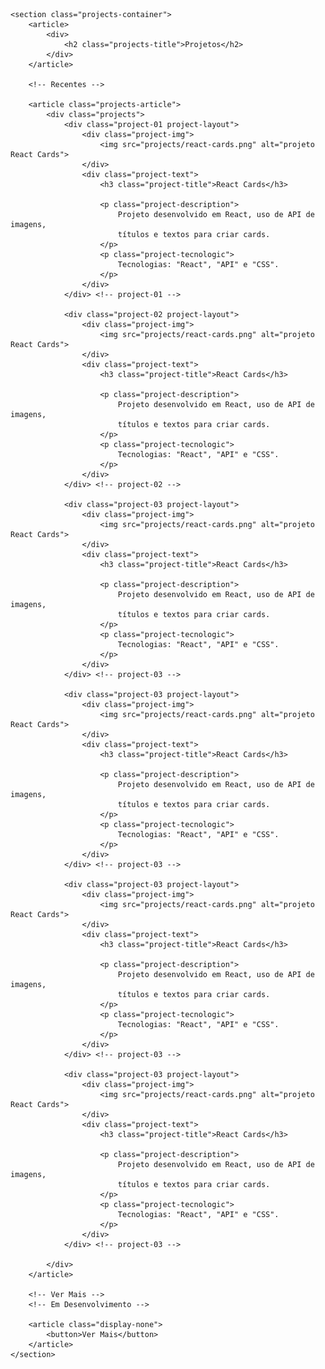     <section class="projects-container">
        <article>
            <div>
                <h2 class="projects-title">Projetos</h2>
            </div>
        </article>

        <!-- Recentes -->

        <article class="projects-article">
            <div class="projects">
                <div class="project-01 project-layout">
                    <div class="project-img">
                        <img src="projects/react-cards.png" alt="projeto React Cards">
                    </div>
                    <div class="project-text">
                        <h3 class="project-title">React Cards</h3>

                        <p class="project-description">
                            Projeto desenvolvido em React, uso de API de imagens, 
                            títulos e textos para criar cards.
                        </p>
                        <p class="project-tecnologic">
                            Tecnologias: "React", "API" e "CSS".
                        </p>
                    </div>
                </div> <!-- project-01 -->
                
                <div class="project-02 project-layout">
                    <div class="project-img">
                        <img src="projects/react-cards.png" alt="projeto React Cards">
                    </div>
                    <div class="project-text">
                        <h3 class="project-title">React Cards</h3>

                        <p class="project-description">
                            Projeto desenvolvido em React, uso de API de imagens, 
                            títulos e textos para criar cards.
                        </p>
                        <p class="project-tecnologic">
                            Tecnologias: "React", "API" e "CSS".
                        </p>
                    </div>
                </div> <!-- project-02 -->

                <div class="project-03 project-layout">
                    <div class="project-img">
                        <img src="projects/react-cards.png" alt="projeto React Cards">
                    </div>
                    <div class="project-text">
                        <h3 class="project-title">React Cards</h3>

                        <p class="project-description">
                            Projeto desenvolvido em React, uso de API de imagens, 
                            títulos e textos para criar cards.
                        </p>
                        <p class="project-tecnologic">
                            Tecnologias: "React", "API" e "CSS".
                        </p>
                    </div>
                </div> <!-- project-03 -->

                <div class="project-03 project-layout">
                    <div class="project-img">
                        <img src="projects/react-cards.png" alt="projeto React Cards">
                    </div>
                    <div class="project-text">
                        <h3 class="project-title">React Cards</h3>

                        <p class="project-description">
                            Projeto desenvolvido em React, uso de API de imagens, 
                            títulos e textos para criar cards.
                        </p>
                        <p class="project-tecnologic">
                            Tecnologias: "React", "API" e "CSS".
                        </p>
                    </div>
                </div> <!-- project-03 -->

                <div class="project-03 project-layout">
                    <div class="project-img">
                        <img src="projects/react-cards.png" alt="projeto React Cards">
                    </div>
                    <div class="project-text">
                        <h3 class="project-title">React Cards</h3>

                        <p class="project-description">
                            Projeto desenvolvido em React, uso de API de imagens, 
                            títulos e textos para criar cards.
                        </p>
                        <p class="project-tecnologic">
                            Tecnologias: "React", "API" e "CSS".
                        </p>
                    </div>
                </div> <!-- project-03 -->

                <div class="project-03 project-layout">
                    <div class="project-img">
                        <img src="projects/react-cards.png" alt="projeto React Cards">
                    </div>
                    <div class="project-text">
                        <h3 class="project-title">React Cards</h3>

                        <p class="project-description">
                            Projeto desenvolvido em React, uso de API de imagens, 
                            títulos e textos para criar cards.
                        </p>
                        <p class="project-tecnologic">
                            Tecnologias: "React", "API" e "CSS".
                        </p>
                    </div>
                </div> <!-- project-03 -->
                
            </div>
        </article>

        <!-- Ver Mais -->
        <!-- Em Desenvolvimento -->

        <article class="display-none">
            <button>Ver Mais</button>
        </article>
    </section>